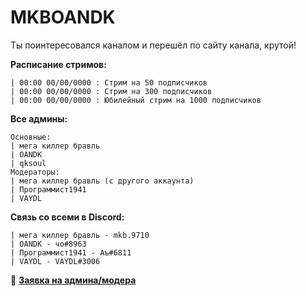 # MKBOANDK

Ты поинтересовался каналом и перешёл по сайту канала, крутой!

**Расписание стримов:**
```
| 00:00 00/00/0000 : Стрим на 50 подписчиков
| 00:00 00/00/0000 : Стрим на 300 подписчиков
| 00:00 00/00/0000 : Юбилейный стрим на 1000 подписчиков
```

**Все админы:**
```
Основные:
| мега киллер бравль
| OANDK
| qksoul
Модераторы:
| мега киллер бравль (с другого аккаунта)
| Программист1941
| VAYDL
```

**Связь со всеми в Discord:**
```
| мега киллер бравль - mkb.9710
| OANDK - чо#8963
| Программист1941 - Аъ#6811
| VAYDL - VAYDL#3006
```



🔗 **[Заявка на админа/модера](mailto:mkb.mail.m@gmail.com)**
